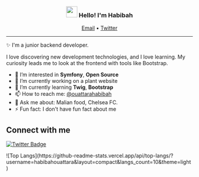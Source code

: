 <!-- Heading -->
<h3 align="center"><img src = "https://raw.githubusercontent.com/MartinHeinz/MartinHeinz/master/wave.gif" width = 30px> Hello! I'm Habibah</h3>


<p align="center">
  <a href="mailto:ouattara.ummhabibahh@gmail.com">Email</a> •
  <a href="https://twitter.com/ouattarahabibah">Twitter</a>
</p>

 <!-- About section -->

---
✨ I'm a junior backend developer. 

I love discovering new development technologies, and I love learning. My curiosity leads me to look at the frontend with tools like Bootstrap.

- 👀 I’m interested in **Symfony**, **Open Source**
- 🔭 I’m currently working on a plant website
- 🌱 I’m currently learning **Twig**, **Bootstrap**
- 📫 How to reach me: [@ouattarahabibah](https://twitter.com/ouattarahabibah)
- 💬 Ask me about: Malian food, Chelsea FC.
- ⚡ Fun fact: I don't have fun fact about me

<!-- Conecct section -->

<h2>Connect with me </h3>
    <p>
       <a href="https://twitter.com/@ouattarahabibah/">
         <img src="https://img.shields.io/badge/-Habibah Ouattara-informational?style=plastic&amp;labelColor=informational&amp;logo=Twitter&amp;link=https://twitter.com/Dev_180Memes" alt="Twitter Badge">
       </a>
   </p>

 <!-- Conecct section: END -->
 
  <!-- GitHub section -->
 
 <div>
   ![Top Langs](https://github-readme-stats.vercel.app/api/top-langs/?username=habibahouattara&layout=compact&langs_count=10&theme=light)
</div>

<!-- GitHub section: END -->

<!-- THE END -->
